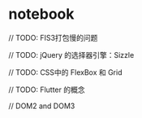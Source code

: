 # notebook


// TODO: FIS3打包慢的问题

// TODO: jQuery 的选择器引擎：Sizzle 

// TODO: CSS中的 FlexBox 和 Grid

// TODO: Flutter 的概念

// DOM2 and DOM3
